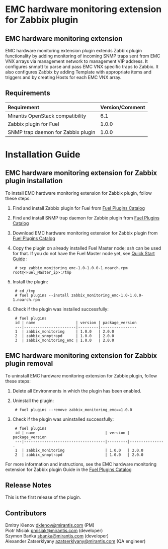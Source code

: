 EMC hardware monitoring extension for Zabbix plugin
===================================================

EMC hardware monitoring extension
---------------------------------

EMC hardware monitoring extension plugin extends Zabbix plugin functionality by
adding monitoring of incoming SNMP traps sent from EMC VNX arrays via management
network to management VIP address. It configures snmptt to parse and pass EMC
VNX specific traps to Zabbix. It also configures Zabbix by adding Template with
appropriate items and triggers and by creating Hosts for each EMC VNX array.

Requirements
------------

| Requirement                        | Version/Comment |
|:-----------------------------------|:----------------|
| Mirantis OpenStack compatibility   | 6.1             |
| Zabbix plugin for Fuel             | 1.0.0           |
| SNMP trap daemon for Zabbix plugin | 1.0.0           |

Installation Guide
==================

EMC hardware monitoring extension for Zabbix plugin installation
----------------------------------------------------------------

To install EMC hardware monitoring extension for Zabbix plugin,
follow these steps:

1. Find and install Zabbix plugin for Fuel from
    [Fuel Plugins Catalog](https://software.mirantis.com/fuel-plugins)

2. Find and install SNMP trap daemon for Zabbix plugin from
    [Fuel Plugins Catalog](https://software.mirantis.com/fuel-plugins)

3. Download EMC hardware monitoring extension for Zabbix plugin from
    [Fuel Plugins Catalog](https://software.mirantis.com/fuel-plugins)

4. Copy the plugin on already installed Fuel Master node; ssh can be used for
    that. If you do not have the Fuel Master node yet, see
    [Quick Start Guide](https://software.mirantis.com/quick-start/) :

        # scp zabbix_monitoring_emc-1.0-1.0.0-1.noarch.rpm root@<Fuel_Master_ip>:/tmp

5. Install the plugin:

        # cd /tmp
        # fuel plugins --install zabbix_monitoring_emc-1.0-1.0.0-1.noarch.rpm

6. Check if the plugin was installed successfully:

        # fuel plugins
        id | name                  | version | package_version
        ---|-----------------------|---------|----------------
        1  | zabbix_monitoring     | 1.0.0   | 2.0.0
        2  | zabbix_snmptrapd      | 1.0.0   | 2.0.0
        3  | zabbix_monitoring_emc | 1.0.0   | 2.0.0

EMC hardware monitoring extension for Zabbix plugin removal
-----------------------------------------------------------

To uninstall EMC hardware monitoring extension for Zabbix plugin,
follow these steps:

1. Delete all Environments in which the plugin has been enabled.
2. Uninstall the plugin:

        # fuel plugins --remove zabbix_monitoring_emc==1.0.0

3. Check if the plugin was uninstalled successfully:

        # fuel plugins
        id | name                               | version | package_version
        ---|------------------------------------|---------|----------------
        1  | zabbix_monitoring                  | 1.0.0   | 2.0.0
        2  | zabbix_snmptrapd                   | 1.0.0   | 2.0.0

For more information and instructions, see the EMC hardware monitoring extension
for Zabbix plugin Guide in the
[Fuel Plugins Catalog](https://software.mirantis.com/fuel-plugins)

Release Notes
-------------

This is the first release of the plugin.

Contributors
------------

Dmitry Klenov <dklenov@mirantis.com> (PM)  
Piotr Misiak <pmisiak@mirantis.com> (developer)  
Szymon Bańka <sbanka@mirantis.com> (developer)  
Alexander Zatserklyany <azatserklyany@mirantis.com> (QA engineer)  
